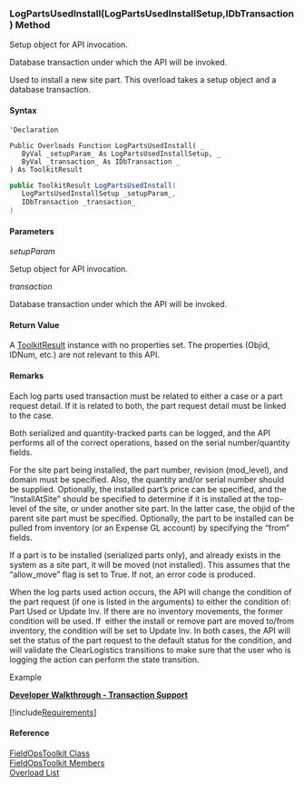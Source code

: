 ﻿### LogPartsUsedInstall(LogPartsUsedInstallSetup,IDbTransaction) Method

Setup object for API invocation.

Database transaction under which the API will be invoked.

Used to install a new site part. This overload takes a setup object and a database transaction.

#### Syntax

```vbnet
'Declaration

Public Overloads Function LogPartsUsedInstall( _
   ByVal _setupParam_ As LogPartsUsedInstallSetup, _
   ByVal _transaction_ As IDbTransaction _
) As ToolkitResult
```

```csharp
public ToolkitResult LogPartsUsedInstall( 
   LogPartsUsedInstallSetup _setupParam_,
   IDbTransaction _transaction_
)
```

#### Parameters

_setupParam_

Setup object for API invocation.

_transaction_

Database transaction under which the API will be invoked.

#### Return Value

A [ToolkitResult](FChoice.Toolkits.Clarify~FChoice.Toolkits.Clarify.ToolkitResult.md) instance with no properties set. The properties (Objid, IDNum, etc.) are not relevant to this API.

#### Remarks

Each log parts used transaction must be related to either a case or a part request detail. If it is related to both, the part request detail must be linked to the case.

Both serialized and quantity-tracked parts can be logged, and the API performs all of the correct operations, based on the serial number/quantity fields.

For the site part being installed, the part number, revision (mod_level), and domain must be specified. Also, the quantity and/or serial number should be supplied. Optionally, the installed part’s price can be specified, and the “InstallAtSite” should be specified to determine if it is installed at the top-level of the site, or under another site part. In the latter case, the objid of the parent site part must be specified. Optionally, the part to be installed can be pulled from inventory (or an Expense GL account) by specifying the “from” fields.

If a part is to be installed (serialized parts only), and already exists in the system as a site part, it will be moved (not installed). This assumes that the “allow_move” flag is set to True. If not, an error code is produced.

When the log parts used action occurs, the API will change the condition of the part request (if one is listed in the arguments) to either the condition of: Part Used or Update Inv. If there are no inventory movements, the former condition will be used. If  either the install or remove part are moved to/from inventory, the condition will be set to Update Inv. In both cases, the API will set the status of the part request to the default status for the condition, and will validate the ClearLogistics transitions to make sure that the user who is logging the action can perform the state transition.

Example

[**Developer Walkthrough - Transaction Support**](/articles/walkthroughs/transaction.md)

[!include[Requirements](../partials/requirements.md)]

#### Reference

[FieldOpsToolkit Class](FChoice.Toolkits.Clarify~FChoice.Toolkits.Clarify.FieldOps.FieldOpsToolkit.md)  
[FieldOpsToolkit Members](FChoice.Toolkits.Clarify~FChoice.Toolkits.Clarify.FieldOps.FieldOpsToolkit_members.md)  
[Overload List](FChoice.Toolkits.Clarify~FChoice.Toolkits.Clarify.FieldOps.FieldOpsToolkit~LogPartsUsedInstall.md)